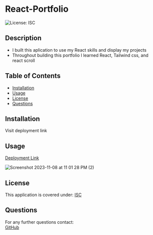# React-Portfolio

![License: ISC](https://img.shields.io/badge/License-ISC-brightgreen.svg)

## Description
* I built this aplication to use my React skills and display my projects
* Throughout building this portfolio I learned React, Tailwind css, and react scroll

## Table of Contents
* [Installation](#installation)
* [Usage](#usage)
* [License](#license)
* [Questions](#questions)

## Installation
Visit deployment link

## Usage
[Deployment Link](https://main--gleeful-sfogliatella-c975e5.netlify.app/)

![Screenshot 2023-11-08 at 11 01 28 PM (2)](https://github.com/BrianPizz/react-portfolio/assets/138056153/366916e4-37da-4d70-9ceb-a311690a37f9)


## License
This application is covered under:
[ISC](https://choosealicense.com/licenses/isc/)

## Questions
For any further questions contact:  
[GitHub](https://github.com/BrianPizz)  
